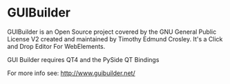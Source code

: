 GUIBuilder
===========

GUIBuilder is an Open Source project covered by the GNU General Public License V2 created and maintained by Timothy Edmund Crosley.
It's a Click and Drop Editor For WebElements.

GUI Builder requires QT4 and the PySide QT Bindings

For more info see: http://www.guibuilder.net/

